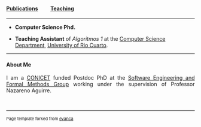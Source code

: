 #### [Publications](/publications)&nbsp;   &nbsp;   &nbsp;   &nbsp;   &nbsp; [Teaching](/teaching)&nbsp;   &nbsp;   &nbsp;   &nbsp;   &nbsp; 

---


* **Computer Science Phd.** 

* **Teaching Assistant** of *Algoritmos 1* at the [Computer Science Department](http://dc.exa.unrc.edu.ar), [University of Rio Cuarto](https://www.unrc.edu.ar).

---

#### About Me

<div style="text-align: justify"> 
	

I am a <a href="https://www.conicet.gov.ar">CONICET</a> funded Postdoc PhD at the <a href="https://dc.exa.unrc.edu.ar/research/">Software Engineering and Formal Methods Group</a> working under the supervision of Professor Nazareno Aguirre. 


</div>



<br>

---
<p style="font-size:11px">Page template forked from <a href="https://github.com/evanca/quick-portfolio">evanca</a></p>
<!-- Remove above link if you don't want to attibute -->

